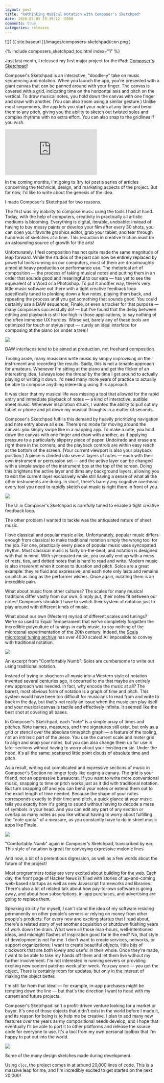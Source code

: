 ```yaml
---
layout: post
title: "Rethinking Musical Notation with Composer's Sketchpad"
date: 2016-02-05 23:35:12 -0800
comments: true
categories: releases
---
```


![]( {{ site.baseurl }}/images/composers-sketchpad/icon.png )

{% include composers_sketchpad_toc.html index="1" %}

Just last month, I released my first major project for the iPad: [Composer's Sketchpad][composers-sketchpad]!

Composer's Sketchpad is an interactive, "doodle-y" take on music sequencing and notation. When you launch the app, you're presented with a giant canvas that can be panned around with your finger. The canvas is covered with a grid, indicating time on the horizontal axis and pitch on the vertical. To draw musical notes, you hold down the canvas with one finger and draw with another. (You can also zoom using a similar gesture.) Unlike most sequencers, the app lets you start your notes at any time and bend them to any pitch, giving you the ability to sketch out twisted solos and complex rhythms with no extra effort. You can also snap to the gridlines if you wish.

<p><div class="youtube_4_3"><iframe src="https://www.youtube.com/embed/ypsLgTY8NXs?showinfo=0&rel=0" frameborder="0" allowfullscreen></iframe></div></p>

In the coming months, I'm going to (try to) post a series of articles concerning the technical, design, and marketing aspects of the project. But for now, I'd like to write about the genesis of the idea.

I made Composer's Sketchpad for two reasons.

The first was my inability to compose music using the tools I had at hand. Today, with the help of computers, creativity in practically all artistic mediums is blooming. Everything is digital, iterable, undoable: instead of having to buy messy paints or develop your film after every 30 shots, you can open your favorite graphics editor, grab your tablet, and tear through hundreds of sketches at a time. This reduction in creative friction must be an astounding source of growth for the arts!

Unfortunately, I feel composition has not quite made the same magnitude of leap forward. While the studios of the past can now be entirely replaced by powerful tools running on our computers, most of them are dreadnoughts aimed at heavy production or performance use. The rhetorical art of composition — the process of taking musical notes and putting them in an order that sounds good and meaningful to our ears — has yet to see the equivalent of a Word or a Photoshop. To put it another way, there's very little music software out there with a tight creative feedback loop specifically tuned to plonking down a few notes, playing them back, and repeating the process until you get something that sounds good. You could certainly use a DAW sequencer, Finale, or even a tracker for that purpose — many composers successfully do! — but I've found that the delay between editing and playback is still too high in those applications, to say nothing of the often immense UX hurdles. Worse yet, barely any of these tools are optimized for touch or stylus input — surely an ideal interface for composing at the piano (or under a tree)!

<p>
<div class="caption">
<img src="{{ site.baseurl }}/images/composers-sketchpad/flstudio.jpg"></img>
<p>DAW interfaces tend to be aimed at production, not freehand composition.</p>
</div>
</p>

Tooling aside, many musicians write music by simply improvising on their instrument and recording the results. Sadly, this is not a tenable approach for amateurs. Whenever I'm sitting at the piano and get the flicker of an interesting idea, I always lose the thread by the time I get around to actually playing or writing it down. I'd need many more years of practice to actually be able to compose anything interesting using this approach.

It was clear that my musical life was missing a tool that allowed for the rapid entry and immediate playback of notes — a kind of interactive, audible sheet music. Whenever inspiration struck, I wanted the ability to pull out my tablet or phone and jot down my musical thoughts in a matter of seconds.

Composer's Sketchpad fulfills this demand by heavily prioritizing navigation and note entry above all else. There's no mode for moving around the canvas: you simply swipe like in a mapping app. To make a note, you hold down the canvas with one finger and draw with another, as if applying pressure to a particularly slippery piece of paper. Undo/redo and erase are right there in the corners, and the playback controls are within easy reach at the bottom of the screen. (Your current viewport is also your playback position.) A piece is divided into several layers of notes — each with their own instrument or percussion set — and the active layer can be changed with a simple swipe of the instrument box at the top of the screen. Doing this brightens the active layer and dims any background layers, allowing you to edit the current layer exclusively while still having a sense of what all the other instruments are doing. In short, there's barely any cognitive overhead: every tool you need to rapidly sketch out music is right there in front of you.

<p>
<div class="caption">
<img src="{{ site.baseurl }}/images/composers-sketchpad/ui.png"></img>
<p>The UI in Composer's Sketchpad is carefully tuned to enable a tight creative feedback loop.</p>
</div>
</p>

The other problem I wanted to tackle was the antiquated nature of sheet music.

I love classical and popular music alike. Unfortunately, popular music differs enough from classical to make traditional notation simply the wrong tool for the job. For one, practically every piece of popular music uses syncopated rhythm. Most classical music is fairly on-the-beat, and notation is designed with that in mind. With syncopated music, you usually end up with a mess of rests, ties, and dotted notes that is hard to read and write. Modern music is also irreverent when it comes to duration and pitch. Solos are a great example: they're fluid and expressive, and each note only lasts and remains on pitch as long as the performer wishes. Once again, notating them is an incredible pain.

What about music from other cultures? The scales for many musical traditions differ vastly from our own. Simply put, their notes fit between our notes! Composers shouldn't have to switch their system of notation just to play around with different kinds of music.

What about our own (Western) myriad of different scales and tunings? We're so used to Equal Temperament that we've completely forgotten the incredible polyculture of tunings in early music, to say nothing of the microtonal experimentation of the 20th century. Indeed, the [Scala microtonal tuning archive][scala] has over 4000 scales! All impossible to convey with traditional notation.

<p>
<div class="caption">
<img src="{{ site.baseurl }}/images/composers-sketchpad/solo.png"></img>
<p>An excerpt from "Comfortably Numb". Solos are cumbersome to write out using traditional notation.</p>
</div>
</p>

Instead of trying to shoehorn all music into a Western style of notation invented several centuries ago, it occurred to me that maybe an entirely new approach was needed. In fact, why encode the music at all? The barest, most obvious form of notation is a graph of time and pitch. This system would have been too difficult for musicians to read from and write to back in the day, but that's not really an issue when the music can play itself and your musical canvas is tactile and effectively infinite. It seemed like the best shot at covering all bases.

In Composer's Sketchpad, each "note" is a simple array of times and pitches. Note names, measures, and time signatures still exist, but only as a grid or stencil over the absolute time/pitch graph — a feature of the tooling, not an intrinsic part of the piece. You use the current scale and meter grid to align and snap your notes, but you can also change them up for use in later sections without having to worry about your existing music. Under the hood, it's all the same: scattered little point clouds of absolute time and pitch.

As a result, writing out complicated and expressive sections of music in Composer's Section no longer feels like caging a canary. The grid is your friend, not an oppressive bureaucrat. If you want to write more conventional music, snapping to time or pitch works just as it did with traditional notation. But turn snapping off and you can bend your notes or extend them out to the exact length of time needed. Because the shape of your notes corresponds exactly to their time and pitch, a quick glance at your music tells you exactly how it's going to sound without having to decode a mess of symbols in your head. And you can edit any part of any section or overlap as many notes as you like without having to worry about fulfilling the "note quota" of a measure, as you constantly have to do in sheet music apps like Finale.

<p>
<div class="caption">
<img src="{{ site.baseurl }}/images/composers-sketchpad/melody.png"></img>
<p>"Comfortably Numb" again in Composer's Sketchpad, transcribed by ear. This style of notation is great for conveying expressive melodic lines.</p>
</div>
</p>

And now, a bit of a pretentious digression, as well as a few words about the future of the project!

Most programmers today are very excited about building for the web. Each day, the front page of Hacker News is filled with stories of up-and-coming web-based startups as well as new Javascript frameworks and libraries. There's also a lot of related talk about how pay-to-own software is going away, and about how subscriptions, in-app purchases, and advertising are going to replace them.

Speaking strictly for myself, I can't stand the idea of my software residing permanently on other people's servers or relying on money from other people's products. For every new and exciting startup that I read about, there's a related story of yet another acquisition or shutdown flushing years of work down the drain. What were all those man-hours, well-intentioned ideas, and midnight flashes of inspiration good for in the end? No, that style of development is not for me. I don't want to create services, networks, or support organizations; I want to create beautiful *objects*, little bits of clockwork that are both lovely and useful in their whole. Once they're made, I want to be able to take my hands off them and let them live without my further involvement. I'm not interested in running servers or providing exciting new content patches week after week. You pay once — you get the object. There is certainly room for updates, but only in the interest of making the object better.

I'm still far from that ideal — for example, in-app purchases might be tempting down the line — but that's the direction I want to head with my current and future projects.

Composer's Sketchpad isn't a profit-driven venture looking for a market or buyer. It's one of those objects that didn't exist in the world before I made it, and its reason for being is to help me be creative. I plan to add many new features over the years as my compositional needs develop, and I hope that eventually I'll be able to port it to other platforms and release the source code for everyone to use. It's a tool from my own personal toolbox that I'm happy to put out into the world.

<p>
<div class="caption">
<img src="{{ site.baseurl }}/images/composers-sketchpad/sketches.jpg"></img>
<p>Some of the many design sketches made during development.</p>
</div>
</p>

Using `cloc`, the project comes in at around 20,000 lines of code. This is a massive leap for me, and I'm incredibly excited to get started on the next 20,000!

[composers-sketchpad]: http://www.composerssketchpad.com
[staffpad]: http://www.staffpad.net
[scala]: http://www.huygens-fokker.org/scala/
